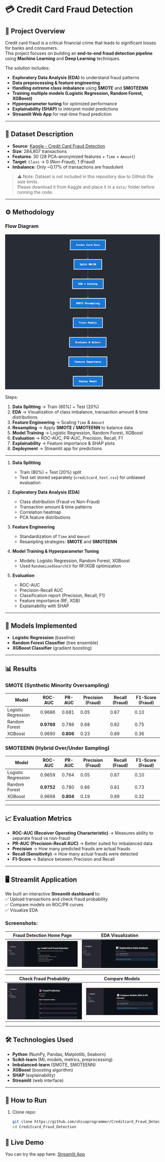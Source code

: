 # 💳 Credit Card Fraud Detection

## 📌 Project Overview
Credit card fraud is a critical financial crime that leads to significant losses for banks and consumers.  
This project focuses on building an **end-to-end fraud detection pipeline** using **Machine Learning** and **Deep Learning** techniques.  

The solution includes:
- **Exploratory Data Analysis (EDA)** to understand fraud patterns  
- **Data preprocessing & feature engineering**  
- **Handling extreme class imbalance** using **SMOTE** and **SMOTEENN**  
- **Training multiple models (Logistic Regression, Random Forest, XGBoost)**  
- **Hyperparameter tuning** for optimized performance  
- **Explainability (SHAP)** to interpret model predictions  
- **Streamlit Web App** for real-time fraud prediction  

---

## 📂 Dataset Description
- **Source**: [Kaggle - Credit Card Fraud Detection](https://www.kaggle.com/mlg-ulb/creditcardfraud)  
- **Size**: 284,807 transactions  
- **Features**: 30 (28 PCA-anonymized features + `Time` + `Amount`)  
- **Target**: `Class` → 0 (Non-Fraud), 1 (Fraud)  
- **Imbalance**: Only ~0.17% of transactions are fraudulent  

> ⚠️ Note: Dataset is not included in this repository due to GitHub file size limits.  
Please download it from Kaggle and place it in a `data/` folder before running the code.

---

## ⚙️ Methodology

### Flow Diagram
![Flow Diagram](Screenshots/flow_diagram.png)

Steps:
1. **Data Splitting** → Train (80%) + Test (20%)  
2. **EDA** → Visualization of class imbalance, transaction amount & time distributions  
3. **Feature Engineering** → Scaling `Time` & `Amount`  
4. **Resampling** → Apply **SMOTE / SMOTEENN** to balance data  
5. **Model Training** → Logistic Regression, Random Forest, XGBoost  
6. **Evaluation** → ROC-AUC, PR-AUC, Precision, Recall, F1  
7. **Explainability** → Feature importance & SHAP plots  
8. **Deployment** → Streamlit app for predictions  

---

1. **Data Splitting**  
   - Train (80%) + Test (20%) split  
   - Test set stored separately (`creditcard_test.csv`) for unbiased evaluation  

2. **Exploratory Data Analysis (EDA)**  
   - Class distribution (Fraud vs Non-Fraud)  
   - Transaction amount & time patterns  
   - Correlation heatmap  
   - PCA feature distributions  

3. **Feature Engineering**  
   - Standardization of `Time` and `Amount`  
   - Resampling strategies: **SMOTE** and **SMOTEENN**  

4. **Model Training & Hyperparameter Tuning**  
   - Models: Logistic Regression, Random Forest, XGBoost  
   - Used `RandomizedSearchCV` for RF/XGB optimization  

5. **Evaluation**  
   - ROC-AUC  
   - Precision-Recall AUC  
   - Classification report (Precision, Recall, F1)  
   - Feature importance (RF, XGB)  
   - Explainability with SHAP  

---

## 🤖 Models Implemented
- **Logistic Regression** (baseline)  
- **Random Forest Classifier** (tree ensemble)  
- **XGBoost Classifier** (gradient boosting)  

---

## 📊 Results

### SMOTE (Synthetic Minority Oversampling)
| Model               | ROC-AUC | PR-AUC | Precision (Fraud) | Recall (Fraud) | F1-Score (Fraud) |
|---------------------|---------|--------|-------------------|----------------|------------------|
| Logistic Regression | 0.9686  | 0.681  | 0.05              | 0.87           | 0.10             |
| Random Forest       | **0.9769** | 0.786  | 0.68              | 0.82           | 0.75             |
| XGBoost             | 0.9690  | **0.806** | 0.23              | 0.89           | 0.36             |

### SMOTEENN (Hybrid Over/Under Sampling)
| Model               | ROC-AUC | PR-AUC | Precision (Fraud) | Recall (Fraud) | F1-Score (Fraud) |
|---------------------|---------|--------|-------------------|----------------|------------------|
| Logistic Regression | 0.9659  | 0.764  | 0.05              | 0.87           | 0.10             |
| Random Forest       | **0.9752** | 0.780  | 0.66              | 0.81           | 0.73             |
| XGBoost             | 0.9698  | **0.804** | 0.19              | 0.89           | 0.32             |

---

## 📈 Evaluation Metrics
- **ROC-AUC (Receiver Operating Characteristic)** → Measures ability to separate fraud vs non-fraud  
- **PR-AUC (Precision-Recall AUC)** → Better suited for imbalanced data  
- **Precision** → How many predicted frauds are actual frauds  
- **Recall (Sensitivity)** → How many actual frauds were detected  
- **F1-Score** → Balance between Precision and Recall  

---
## 🖥️ Streamlit Application

We built an interactive **Streamlit dashboard** to:  
✅ Upload transactions and check fraud probability  
✅ Compare models on ROC/PR curves  
✅ Visualize EDA  

### Screenshots:

| Fraud Detection Home Page | EDA Visualization |
|----------------------|------------------|
| ![Streamlit Page 1](Screenshots/home.png) | ![Streamlit Page 2](Screenshots/EDA.png) |

| Check Fraud Probability | Compare Models |
|--------------------|----------------------|
| ![Streamlit Page 3](Screenshots/Predict.png) | ![Streamlit Page 4](Screenshots/Compare.png) |

---

## 🛠️ Technologies Used
- **Python** (NumPy, Pandas, Matplotlib, Seaborn)  
- **Scikit-learn** (ML models, metrics, preprocessing)  
- **Imbalanced-learn** (SMOTE, SMOTEENN)  
- **XGBoost** (boosting algorithm)  
- **SHAP** (explainability)  
- **Streamlit** (web interface)  

---

## 📌 How to Run
1. Clone repo:
   ```bash
   git clone https://github.com/shivaprogrammer/Creditcard_Fraud_Detection.git
   cd Creditcard_Fraud_Detection

## 🚀 Live Demo
You can try the app here: [Streamlit App](https://creditcardfrauddetection-pvb7zetxmc6vuzvxxgkk5v.streamlit.app/)
